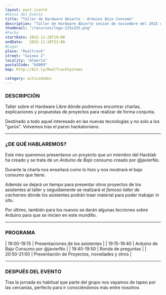 ```yaml
---
layout: post-jsonld
#Datos del Evento
title: "Taller de Hardware Abierto - Arduino Bajo Consumo"
description: "Taller de Hardware Abierto sesión de noviembre del 2015 dónde hablaremos sobre el bajo consumo en arduino"
thumbnail: "/recursos/logo-225x255.png"
#Fecha
startDate: 2015-11-20T19:00
endDate:   2015-11-20T21:00
#Lugar
place: "Realtrack"
street: "Guinea 2"
locality: "Almería"
postalCode: "04009"
map: http://bit.ly/RealTrackSystems

category: actividades
---
```


### DESCRIPCIÓN

Taller sobre el Hardware Libre dónde podremos encontrar charlas, explicaciones
y propuestas de proyectos para realizar de forma conjunta.

Destinado a todo aquel interesado en las nuevas tecnologías y no solo a los
"gurús". Volvemos tras el paron hackatoniano.

---


### ¿DE QUÉ HABLAREMOS?

Este mes queremos presentaros un proyecto que un miembro del Hacklab ha creado y se trata de un _Arduino de Bajo_ consumo creado por @javierNo.
 
Durante la charla  nos enseñará como lo hizo y nos mostrará el bajo consumo que tiene.

Además se dejará un tiempo para presentar otros proyectos de los asistentes al taller y seguidamente se realizará el _famoso taller de cacharreo_ dónde los asistentes podrán traer material para poder trabajar _in situ_.

Por último, también para los nuevos se darán algunas lecciones sobre Arduino para que se inicien en este mundillo.

---

### PROGRAMA

| 19:00-19:15   | Presentaciones de los asistentes  |
| 19:15-19:40   | Arduino de Bajo Consumo por @javierNo  |
| 19:40-19:50 	| Ronda de preguntas |
| 20:50-21:00 	| Presentación de Proyectos, novedades y otros |

---

### DESPUÉS DEL EVENTO

Tras la jornada es habitual que parte del grupo nos vayamos de tapeo por las cercanías, perfecto para ir conociéndonos más entre nosotros




